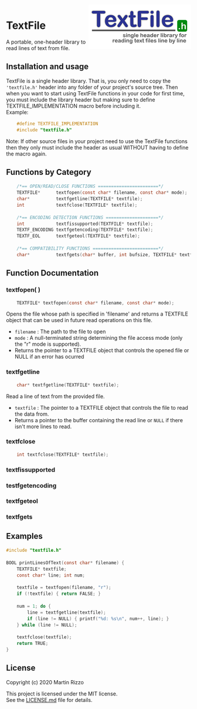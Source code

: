 <img alt="TextFile logo" src="develop/TextFile.png" align="right"/>


TextFile
========

A portable, one-header library to read lines of text from file.


Installation and usage
----------------------
TextFile is a single header library. That is, you only need to copy the `'textfile.h'` header into any folder of your project's source tree. Then when you want to start using TextFile functions in your code for first time, you must include the library header but making sure to define TEXTFILE_IMPLEMENTATION macro before including it.  
Example:

```C
    #define TEXTFILE_IMPLEMENTATION
    #include "textfile.h"
```

Note: If other source files in your project need to use the TextFile functions then they only must include the header as usual WITHOUT having to define the macro again.

Functions by Category
---------------------

```C
    /*== OPEN/READ/CLOSE FUNCTIONS =======================*/
    TEXTFILE*      textfopen(const char* filename, const char* mode);
    char*          textfgetline(TEXTFILE* textfile);
    int            textfclose(TEXTFILE* textfile);
    
    /*== ENCODING DETECTION FUNCTIONS ====================*/
    int            textfissupported(TEXTFILE* textfile);
    TEXTF_ENCODING textfgetencoding(TEXTFILE* textfile);
    TEXTF_EOL      textfgeteol(TEXTFILE* textfile);
    
    /*== COMPATIBILITY FUNCTIONS =========================*/
    char*          textfgets(char* buffer, int bufsize, TEXTFILE* textfile);
```

Function Documentation
----------------------

### textfopen( )
```C
    TEXTFILE* textfopen(const char* filename, const char* mode);
```
Opens the file whose path is specified in 'filename' and returns a TEXTFILE object that can be used in future read operations on this file.

  * `filename` : The path to the file to open
  * `mode` : A null-terminated string determining the file access mode (only the "r" mode is supported).
  * Returns the pointer to a TEXTFILE object that controls the opened file or NULL if an error has ocurred


### textfgetline
```C
    char* textfgetline(TEXTFILE* textfile);
```
Read a line of text from the provided file.

 * `textfile` : The pointer to a TEXTFILE object that controls the file to read the data from.
 * Returns a pointer to the buffer containing the read line or `NULL` if there isn't more lines to read.


### textfclose
```C
    int textfclose(TEXTFILE* textfile);
```


### textfissupported
### testfgetencoding
### textfgeteol

### textfgets


Examples
--------

```C
#include "textfile.h"

BOOL printLinesOfText(const char* filename) {
    TEXTFILE* textfile;
    const char* line; int num;
    
    textfile = textfopen(filename, "r");
    if (!textfile) { return FALSE; }
    
    num = 1; do {
        line = textfgetline(textfile);
        if (line != NULL) { printf("%d: %s\n", num++, line); }
    } while (line != NULL);
    
    textfclose(textfile);
    return TRUE;
}

```

License
-------

Copyright (c) 2020 Martin Rizzo

This project is licensed under the MIT license.  
See the [LICENSE.md]("LICENSE.md") file for details.

